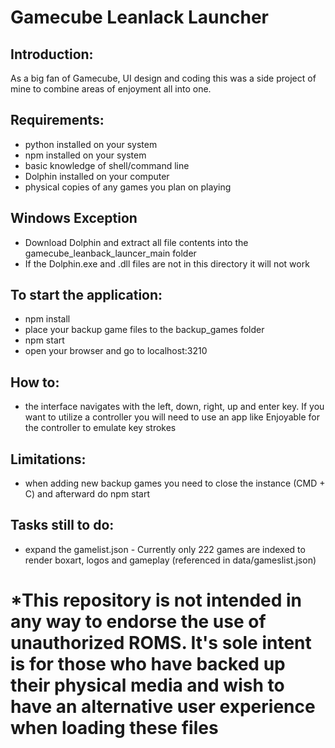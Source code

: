 # Gamecube Leanlack Launcher

## Introduction:
As a big fan of Gamecube, UI design and coding this was a side project of mine to combine areas of enjoyment all into one.  

## Requirements:
- python installed on your system
- npm installed on your system
- basic knowledge of shell/command line
- Dolphin installed on your computer
- physical copies of any games you plan on playing

## Windows Exception
- Download Dolphin and extract all file contents into the gamecube_leanback_launcer_main folder
- If the Dolphin.exe and .dll files are not in this directory it will not work

## To start the application:
- npm install
- place your backup game files to the backup_games folder
- npm start
- open your browser and go to localhost:3210

## How to:
- the interface navigates with the left, down, right, up and enter key.  If you want to utilize a controller you will need to use an app like Enjoyable for the controller to emulate key strokes

## Limitations:
-  when adding new backup games you need to close the instance (CMD + C) and afterward do npm start

## Tasks still to do:
- expand the gamelist.json - Currently only 222 games are indexed to render boxart, logos and gameplay (referenced in data/gameslist.json)


# *This repository is not intended in any way to endorse the use of unauthorized ROMS.  It's sole intent is for those who have backed up their physical media and wish to have an alternative user experience when loading these files 
